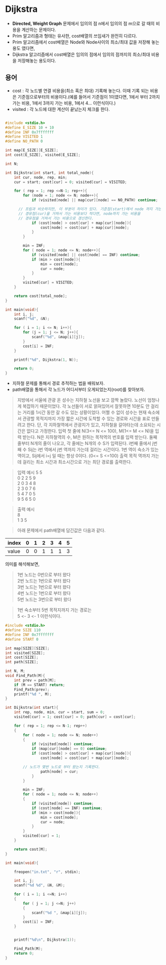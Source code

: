 # Dijkstra
- **Directed, Weight Graph** 문제에서 임의의 점 n에서 임의의 점 m으로 갈 때의 비용을
계산하는 문제이다.
- Prim 알고리즘과 형태는 유사한, cost배열의 쓰임새가 완전히 다르다.
- Prim 알고리즘에서 cost배열은 Node와 Node사이의 최소/최대 값을 저장해 놓는 용도 였다면,
- Dijkstra 알고리즘에서 cost배열은 임의의 점에서 임의의 점까지의 최소/최대 비용을 저장해놓는 용도이다.

## 용어
- cost : 각 노드별 연결 비용을(최소 혹은 최대) 기록해 놓는다.
이때 기록 되는 비용은 기준점으로부터의 비용이다.(예를 들어서 기준점이 1이였다면, 1에서 부터 2까지 가는 비용,
  1에서 3까지 가는 비용, 1에서 4... 이런식이다.)
- visited : 각 노드에 대한 계산이 끝났는지 체크를 한다.


```cpp

#include <stdio.h>
#define E_SIZE 10 + 10
#define INF 0x7fffffff
#define VISITED 1
#define NO_PATH 0

int map[E_SIZE][E_SIZE];
int cost[E_SIZE], visited[E_SIZE];

int N;

int Dijkstra(int start, int total_node){
	int cur, node, rep, min;
	cur = start; cost[cur] = 0; visited[cur] = VISITED;

	for ( rep = 1; rep <=N-1; rep++){
		for (node = 1; node <= N; node++){
			if (visited[node] || map[cur][node] == NO_PATH) continue;

      // 프림과 비슷하지만, 이 부분이 차이가 있다. 기준점(start)에서 node 까지 가는 비용을
      // 경유점(cur)을 거쳐서 가는 비용보다 적다면, node까지 가는 비용을
      // 경유점을 거쳐서 가는 비용으로 갱신한다.
			if (cost[node] > cost[cur] + map[cur][node]){
				cost[node] = cost[cur] + map[cur][node];
			}
		}

		min = INF;
		for ( node = 1; node <= N; node++){
			if (visited[node] || cost[node] == INF) continue;
			if (min > cost[node]){
				min = cost[node];
				cur = node;
			}
		}
		visited[cur] = VISITED;
	}

	return cost[total_node];
}

int main(void){
	int i, j;
	scanf("%d", &N);

	for ( i = 1; i <= N; i++){
		for (j = 1; j <= N; j++){
			scanf("%d", &map[i][j]);
		}
		cost[i] = INF;
	}

	printf("%d", Dijkstra(1, N));

	return 0;
}
```


- 지하철 문제를 통해서 경로 추적하는 법을 배워보자.
- path배열을 통해서 각 노드가 어디서부터 오게되었는지(root)를 찾아보자.

> 지방에서 서울에 관광 온 성수는 지하철 노선을 보고 깜짝 놀랐다. 노선이 엄청나게 복잡하기 때문이었다. 각 노선들이 서로 얽혀있어서 잘못하면 10분도 안 걸리는 거리를 1시간 동안 갈 수도 있는 상황이었다. 어쩔 수 없이 성수는 현재 숙소에서 관광할 목적지까지 가장 짧은 시간에 도착할 수 있는 경로와 시간을 표로 만들려고 한다.
단, 각 지하철역에서 관광지가 있고, 지하철을 갈아타는데 소요되는 시간은 없다고 가정한다.
입력
첫 줄에 N(3<= N <= 100), M(1<= M <= N)을 입력 받는다. N은 지하철역의 수, M은 원하는 목적역의 번호를 입력 받는다.
둘째 줄부터 N개의 줄이 나오고, 각 줄에는 N개의 수 S가 입력된다.
i번째 줄에서 j번째 수 Sij는 i번 역에서 j번 역까지 가는데 걸리는 시간이다. 1번 역이 숙소가 있는 역이고, Sij에서 i=j 일 때는 항상 0이다. (0<= S <=100)
출력
목적 역까지 가는데 걸리는 최소 시간과 최소시간으로 가는 최단 경로를 출력한다.

> 입력 예시
5 5    
0 2 2 5 9  
2 0 3 4 8  
2 3 0 7 6  
5 4 7 0 5  
9 5 6 5 0  

>출력 예시  
8  
1 3 5  

> 아래 문제에서 path배열에 담긴값은 다음과 같다.

|index|0|1|2|3|4|5|  
|-|-|-|-|-|-|-|
|value|0|0|1|1|1|3|

의미를 해석해보면,
>1번 노드는 0번으로 부터 왔다  
>2번 노드는 1번으로 부터 왔다  
>3번 노드는 1번으로 부터 왔다  
>4번 노드는 1번으로 부터 왔다  
>5번 노드는 3번으로 부터 왔다  

> 1번 숙소부터 5번 목적지까지 가는 경로는  
> 5 <- 3 <- 1 이런식이다.

```cpp
#include <stdio.h>
#define SIZE 110
#define INF 0x7fffffff
#define START 0

int map[SIZE][SIZE];
int visited[SIZE];
int cost[SIZE];
int path[SIZE];

int N, M;
void Find_Path(M){
	int prev = path[M];
	if (M == START) return;
	Find_Path(prev);
	printf("%d ", M);
}

int Dijkstra(int start){
	int rep, node, min, cur = start, sum = 0;
	visited[cur] = 1; cost[cur] = 0; path[cur] = cost[cur];

	for ( rep = 1; rep <= N-1; rep++)
	{
		for ( node = 1; node <= N; node++)
		{
			if (visited[node]) continue;
			if (map[cur][node] == 0) continue;
			if (cost[node] > cost[cur] + map[cur][node]){
				cost[node] = cost[cur] + map[cur][node];

        // 노드가 몇번 노드로 부터 왔는지 기록한다.
				path[node] = cur;
			}
		}

		min = INF;
		for ( node = 1; node <= N; node++)
		{
			if (visited[node]) continue;
			if (cost[node] == INF) continue;
			if (min > cost[node]){
				min = cost[node];
				cur = node;
			}
		}
		visited[cur] = 1;
	}

	return cost[M];
}

int main(void){

	freopen("in.txt", "r", stdin);

	int i, j;
	scanf("%d %d", &N, &M);

	for ( i = 1; i <=N; i++)
	{
		for ( j = 1; j <=N; j++)
		{
			scanf("%d ", &map[i][j]);
		}
		cost[i] = INF;
	}


	printf("%d\n", Dijkstra(1));

	Find_Path(M);
	return 0;
}
```
